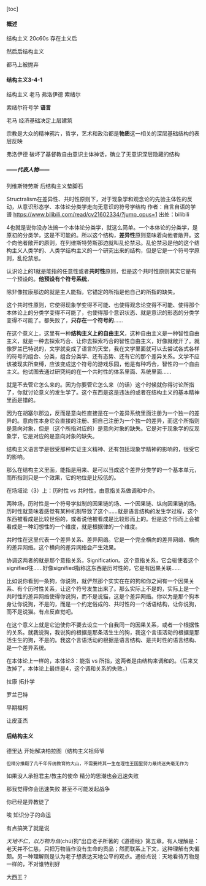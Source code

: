 [toc]

#### 概述

结构主义 20c60s 存在主义后

然后后结构主义

都马上被抛弃

#### 结构主义3-4-1

结构主义 老马 弗洛伊德 索绪尔

索绪尔符号学 **语言**

老马 经济基础决定上层建筑

宗教是大众的精神鸦片，哲学，艺术和政治都是**物质**这一相关的深层基础结构的表层反映

弗洛伊德 破坏了基督教自由意识主体神话，确立了无意识深层隐藏的结构

##### ——代表人物——

列维斯特劳斯 后结构主义垫脚石



Structralism在差异性、共时性原则下，对于现象学和观念论的先验主体性的反动，从意识形态学、本体论分类学走向无意识的符号学结构 作者：自言自语的学谱 https://www.bilibili.com/read/cv21602334/?jump_opus=1 出处：bilibili

​	4也就是说你没办法搞一个本体论分类学，就这么简单。一个本体论的分类学，是原初的分类学，这是不可能的。所以这个结构，**差异性**原则意味着向他者敞开。这个向他者敞开的原则，在列维斯特劳斯那边就叫乱伦禁忌。乱伦禁忌是他的这个结构主义人类学的、人类学结构主义的一个研究出来的结构，但是它是一个符号学原则，乱伦禁忌。 

认识论上的1就是能指的任意性或者**共时性**原则，但是这个共时性原则其实它是有一个预设的。**他预设有个符号系统**，

除非像拉康那边的就是主人能指，它锚定的所指是他自己的所指的缺失。 

​	这个共时性原则，它使得现象学变得不可能、也使得观念论变得不可能、使得那个本体论上的分类学变得不可能了，也使得那个意识状态、就是意识的形态的分类学变得不可能了。都失败了，**只存在一个符号的**…… 

在这个意义上，这里有一种**结构主义上的自由主义**，这种自由主义是一种智性自由主义，就是一种去探索巧合、让你去探索巧合的智性自由主义，好像就敞开了。就像罗兰巴特说的，文学就变成了语言的天堂，我在文学里面就可以去尝试各式各样的符号的组合、分类，组合分类学、还有态势、还有它的那个差异关系。文学不应该被现实所束缚，应该变成这个符号的游戏乐园，他是有种巧合，智性的一个自由主义。他试图去通过研究纯的在一个共时性的体系里面、系统里面……

就是不去管它怎么来的。因为你要管它怎么来（的话）这个时候就你得讨论所指了，你就讨论意义的发生学了。这个东西是这是违法的或者在结构主义的基本精神里面是错的。



因为在胡塞尔那边，反而是意向性直接是在一个差异系统里面注册为一个独一的差异的。意向性本身它会直接的注册、把自己注册为一个独一的差异，而这个所指则是意向对象，但是（这个所指对应的）是意向对象的缺失。它是对于现象学的反现象学，它是对应的是意向对象的缺失。

结构主义语言学是很受那种实证主义精神、还有包括现象学精神的影响的，很受它的影响。

那么在结构主义里面，能指是用来、是可以当成这个差异分类学的一个基本单元，而所指则只是一个效果，它的地位是比较低的。 



在场域论（3）上：历时性 vs 共时性，由意指关系做调和中介。

两种场，历时性是一个符号学拟制的因果链的场、一个因果链、纵向因果链的场。历时性就意味着感觉有某种机制导致了这个……就是语言结构的发生学过程，这个东西被看成是比较世俗的，或者说他被看成是比较形而上的。但是这个形而上会被看成是一种幻想性的一个维度，就是根据律的一个维度。

共时性在这里代表一个差异关系、差异网络。它是一个完全横向的差异网络、横向的差异网络。这个横向的差异网络会产生效果。

协调这两者的就是那个意指关系，Signification。这个意指关系，它会驱使着这个signified往……好像signified指称这东西是历时性的，它是有因果关联……

比如说你看到一条狗，你说狗，就俨然那个实实在在的狗和你之间有一个因果关系、有个历时性关系，让这个符号发生出来了。那么实际上不是的，实际上是一个共时性的差异网络使得你说狗，而不是说猫，这是个差异网络。你以为是那个狗本身让你说狗，不是的，而是一个约定俗成的、共时性的一个话语结构，让你说狗，而不是说猫。有点反直觉吧。

在这个意义上就是它迫使你不要去设立一个自我同一的因果关系，或者一个根据性的关系。就我说狗，我说狗的根据是那条活生生的狗，我这个言语活动的根据是那活生生的狗，不是的。我这个言语活动的根据是语言结构、是共时性的语言结构、是一个差异系统。

在本体论上一样的，本体论3：能指 vs 所指，这两者是由结构来调和的。（后来又改掉了，本体论上最终是4，这个调和关系的失败。） 









拉康 拓扑学

罗兰巴特

早期福柯

让皮亚杰

#### 后结构主义

德里达 开始解决柏拉图（结构主义祖师爷





```
但精分推翻了几千年传统教育的大山，不需要终其一生在理性王国里努力最终迷失毫无作为
```

如果没人承担君主/教主的使命 精分的思潮也会迅速失败

那我觉得你会迅速失败 甚至不可能发起战争

你已经是异教徒了

唉 知识分子的命运

有点搞笑了就是说























*天地不仁*，*以万物为刍*(chú)狗”出自老子所著的《道德经》第五章。有人理解是：老天并不仁慈，只把万物当作没有生命的贡品；然而联系上下文，这种理解有失偏颇。另一种理解则是认为老子想表达天地公平的观点。通俗点说：天地看待万物是一样的，不对谁特别好

大西王？

